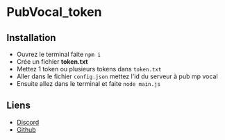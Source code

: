 # PubVocal_token

## Installation

* Ouvrez le terminal faite `npm i`
* Crée un fichier **token.txt**
* Mettez 1 token ou plusieurs tokens dans `token.txt`
* Aller dans le fichier `config.json` mettez l'id du serveur à pub mp vocal
* Ensuite allez dans le terminal et faite `node main.js`

## Liens

*   [Discord](https://discord.gg/GEhdsMBqeT)
*   [Github](https://github.com/KazrilDev/)
